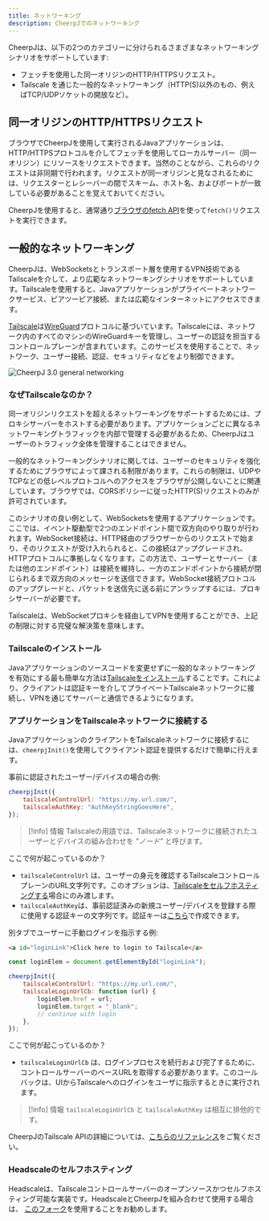 ```yaml
---
title: ネットワーキング
description: CheerpJでのネットワーキング
---
```


CheerpJは、以下の2つのカテゴリーに分けられるさまざまなネットワーキングシナリオをサポートしています:

- フェッチを使用した同一オリジンのHTTP/HTTPSリクエスト。
- Tailscale を通じた一般的なネットワーキング（HTTP(S)以外のもの、例えばTCP/UDPソケットの開放など）。

## 同一オリジンのHTTP/HTTPSリクエスト

ブラウザでCheerpJを使用して実行されるJavaアプリケーションは、HTTP/HTTPSプロトコルを介してフェッチを使用してローカルサーバー（同一オリジン）にリソースをリクエストできます。当然のことながら、これらのリクエストは非同期で行われます。リクエストが同一オリジンと見なされるためには、リクエスターとレシーバーの間でスキーム、ホスト名、およびポートが一致している必要があることを覚えておいてください。

CheerpJを使用すると、通常通り[ブラウザのfetch API](https://developer.mozilla.org/en-US/docs/Web/API/Fetch_API)を使って`fetch()`リクエストを実行できます。

## 一般的なネットワーキング

CheerpJは、WebSocketsとトランスポート層を使用するVPN技術であるTailscaleを介して、より広範なネットワーキングシナリオをサポートしています。Tailscaleを使用すると、Javaアプリケーションがプライベートネットワークサービス、ピアツーピア接続、または広範なインターネットにアクセスできます。

[Tailscale](https://tailscale.com/)は[WireGuard](https://www.wireguard.com/)プロトコルに基づいています。Tailscaleには、ネットワーク内のすべてのマシンのWireGuardキーを管理し、ユーザーの認証を担当するコントロールプレーンが含まれています。このサービスを使用することで、ネットワーク、ユーザー接続、認証、セキュリティなどをより制御できます。

![CheerpJ 3.0 general networking](/docs/cheerpj3/assets/general_networking.png)

### なぜTailscaleなのか？

同一オリジンリクエストを超えるネットワーキングをサポートするためには、プロキシサーバーをホストする必要があります。アプリケーションごとに異なるネットワーキングトラフィックを内部で管理する必要があるため、CheerpJはユーザーのトラフィック全体を管理することはできません。

一般的なネットワーキングシナリオに関しては、ユーザーのセキュリティを強化するためにブラウザによって課される制限があります。これらの制限は、UDPやTCPなどの低レベルプロトコルへのアクセスをブラウザが公開しないことに関連しています。ブラウザでは、CORSポリシーに従ったHTTP(S)リクエストのみが許可されています。

このシナリオの良い例として、WebSocketsを使用するアプリケーションです。ここでは、イベント駆動型で2つのエンドポイント間で双方向のやり取りが行われます。WebSocket接続は、HTTP経由のブラウザーからのリクエストで始まり、そのリクエストが受け入れられると、この接続はアップグレードされ、HTTPプロトコルに準拠しなくなります。この方法で、ユーザーとサーバー（または他のエンドポイント）は接続を維持し、一方のエンドポイントから接続が閉じられるまで双方向のメッセージを送信できます。WebSocket接続プロトコルのアップグレードと、パケットを送信先に送る前にアンラップするには、プロキシサーバーが必要です。

Tailscaleは、WebSocketプロキシを経由してVPNを使用することができ、上記の制限に対する完璧な解決策を意味します。

### Tailscaleのインストール

Javaアプリケーションのソースコードを変更せずに一般的なネットワーキングを有効にする最も簡単な方法は[Tailscaleをインストール](https://tailscale.com/kb/1017/install)することです。これにより、クライアントは認証キーを介してプライベートTailscaleネットワークに接続し、VPNを通じてサーバーと通信できるようになります。

### アプリケーションをTailscaleネットワークに接続する

JavaアプリケーションのクライアントをTailscaleネットワークに接続するには、`cheerpjInit()`を使用してクライアント認証を提供するだけで簡単に行えます。

事前に認証されたユーザー/デバイスの場合の例:

```js
cheerpjInit({
	tailscaleControlUrl: "https://my.url.com/",
	tailscaleAuthKey: "AuthKeyStringGoesHere",
});
```

> [!info] 情報
> Tailscaleの用語では、Tailscaleネットワークに接続されたユーザーとデバイスの組み合わせを _"ノード"_ と呼びます。

ここで何が起こっているのか？

- `tailscaleControlUrl` は、ユーザーの身元を確認するTailscaleコントロールプレーンのURL文字列です。このオプションは、[Tailscaleをセルフホスティングする](/docs/guides/Networking#self-hosting-headscale)場合にのみ渡します。
- `tailscaleAuthKey`は、事前認証済みの新規ユーザー/デバイスを登録する際に使用する認証キーの文字列です。認証キーは[こちら](https://login.tailscale.com/admin/settings/keys)で作成できます。

別タブでユーザーに手動ログインを指示する例:

```html
<a id="loginLink">Click here to login to Tailscale</a>
```

```js
const loginElem = document.getElementById("loginLink");

cheerpjInit({
	tailscaleControlUrl: "https://my.url.com/",
	tailscaleLoginUrlCb: function (url) {
		loginElem.href = url;
		loginElem.target = "_blank";
		// continue with login
	},
});
```

ここで何が起こっているのか？

- `tailscaleLoginUrlCb` は、ログインプロセスを続行および完了するために、コントロールサーバーのベースURLを取得する必要があります。このコールバックは、UIからTailscaleへのログインをユーザに指示するときに実行されます。

> [!info] 情報
> `tailscaleLoginUrlCb` と `tailscaleAuthKey` は相互に排他的です。

CheerpJのTailscale APIの詳細については、[こちらのリファレンス](/docs/reference/cheerpjInit#tailscalecontrolurl)をご覧ください。

### Headscaleのセルフホスティング

Headscaleは、Tailscaleコントロールサーバーのオープンソースかつセルフホスティング可能な実装です。HeadscaleとCheerpJを組み合わせて使用する場合は、 [このフォーク](https://github.com/leaningtech/headscale)を使用することをお勧めします。
